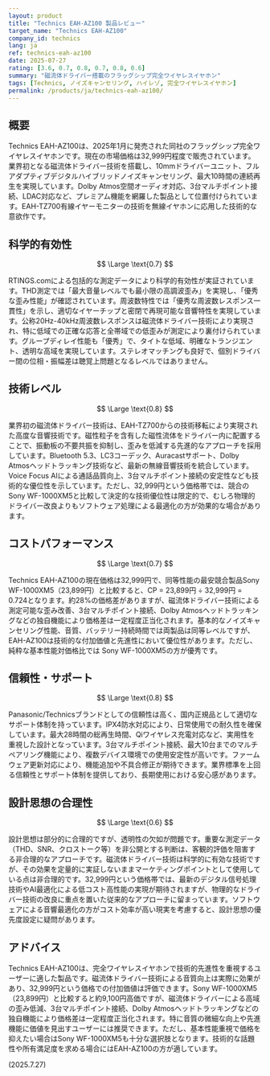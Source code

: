 ```yaml
---
layout: product
title: "Technics EAH-AZ100 製品レビュー"
target_name: "Technics EAH-AZ100"
company_id: technics
lang: ja
ref: technics-eah-az100
date: 2025-07-27
rating: [3.6, 0.7, 0.8, 0.7, 0.8, 0.6]
summary: "磁流体ドライバー搭載のフラッグシップ完全ワイヤレスイヤホン"
tags: [Technics, ノイズキャンセリング, ハイレゾ, 完全ワイヤレスイヤホン]
permalink: /products/ja/technics-eah-az100/
---
```

## 概要

Technics EAH-AZ100は、2025年1月に発売された同社のフラッグシップ完全ワイヤレスイヤホンです。現在の市場価格は32,999円程度で販売されています。業界初となる磁流体ドライバー技術を搭載し、10mmドライバーユニット、フルアダプティブデジタルハイブリッドノイズキャンセリング、最大10時間の連続再生を実現しています。Dolby Atmos空間オーディオ対応、3台マルチポイント接続、LDAC対応など、プレミアム機能を網羅した製品として位置付けられています。EAH-TZ700有線イヤーモニターの技術を無線イヤホンに応用した技術的な意欲作です。

## 科学的有効性

$$ \Large \text{0.7} $$

RTINGS.comによる包括的な測定データにより科学的有効性が実証されています。THD測定では「最大音量レベルでも最小限の高調波歪み」を実現し、「優秀な歪み性能」が確認されています。周波数特性では「優秀な周波数レスポンス一貫性」を示し、適切なイヤーチップと密閉で再現可能な音響特性を実現しています。公称20Hz-40kHz周波数レスポンスは磁流体ドライバー技術により実現され、特に低域での正確な応答と全帯域での低歪みが測定により裏付けられています。グループディレイ性能も「優秀」で、タイトな低域、明確なトランジエント、透明な高域を実現しています。ステレオマッチングも良好で、個別ドライバー間の位相・振幅差は聴覚上問題となるレベルではありません。

## 技術レベル

$$ \Large \text{0.8} $$

業界初の磁流体ドライバー技術は、EAH-TZ700からの技術移転により実現された高度な音響技術です。磁性粒子を含有した磁性流体をドライバー内に配置することで、振動板の不要共振を抑制し、歪みを低減する先進的なアプローチを採用しています。Bluetooth 5.3、LC3コーデック、Auracastサポート、Dolby Atmosヘッドトラッキング技術など、最新の無線音響技術を統合しています。Voice Focus AIによる通話品質向上、3台マルチポイント接続の安定性なども技術的な優位性を示しています。ただし、32,999円という価格帯では、競合のSony WF-1000XM5と比較して決定的な技術優位性は限定的で、むしろ物理的ドライバー改良よりもソフトウェア処理による最適化の方が効果的な場合があります。

## コストパフォーマンス

$$ \Large \text{0.7} $$

Technics EAH-AZ100の現在価格は32,999円で、同等性能の最安競合製品Sony WF-1000XM5（23,899円）と比較すると、CP = 23,899円 ÷ 32,999円 = 0.724となります。約28%の価格差がありますが、磁流体ドライバー技術による測定可能な歪み改善、3台マルチポイント接続、Dolby Atmosヘッドトラッキングなどの独自機能により価格差は一定程度正当化されます。基本的なノイズキャンセリング性能、音質、バッテリー持続時間では両製品は同等レベルですが、EAH-AZ100は技術的な付加価値と先進性において優位性があります。ただし、純粋な基本性能対価格比では Sony WF-1000XM5の方が優秀です。

## 信頼性・サポート

$$ \Large \text{0.8} $$

Panasonic/Technicsブランドとしての信頼性は高く、国内正規品として適切なサポート体制を持っています。IPX4防水対応により、日常使用での耐久性を確保しています。最大28時間の総再生時間、Qiワイヤレス充電対応など、実用性を重視した設計となっています。3台マルチポイント接続、最大10台までのマルチペアリング機能により、複数デバイス環境での使用安定性が高いです。ファームウェア更新対応により、機能追加や不具合修正が期待できます。業界標準を上回る信頼性とサポート体制を提供しており、長期使用における安心感があります。

## 設計思想の合理性

$$ \Large \text{0.6} $$

設計思想は部分的に合理的ですが、透明性の欠如が問題です。重要な測定データ（THD、SNR、クロストーク等）を非公開とする判断は、客観的評価を阻害する非合理的なアプローチです。磁流体ドライバー技術は科学的に有効な技術ですが、その効果を定量的に実証しないままマーケティングポイントとして使用している点は非合理的です。32,999円という価格帯では、最新のデジタル信号処理技術やAI最適化による低コスト高性能の実現が期待されますが、物理的なドライバー技術の改良に重点を置いた従来的なアプローチに留まっています。ソフトウェアによる音響最適化の方がコスト効率が高い現実を考慮すると、設計思想の優先度設定に疑問があります。

## アドバイス

Technics EAH-AZ100は、完全ワイヤレスイヤホンで技術的先進性を重視するユーザーに適した製品です。磁流体ドライバー技術による音質向上は実際に効果があり、32,999円という価格での付加価値は評価できます。Sony WF-1000XM5（23,899円）と比較すると約9,100円高価ですが、磁流体ドライバーによる高域の歪み低減、3台マルチポイント接続、Dolby Atmosヘッドトラッキングなどの独自機能により価格差は一定程度正当化されます。特に音質の微細な向上や先進機能に価値を見出すユーザーには推奨できます。ただし、基本性能重視で価格を抑えたい場合はSony WF-1000XM5も十分な選択肢となります。技術的な話題性や所有満足度を求める場合にはEAH-AZ100の方が適しています。

(2025.7.27)